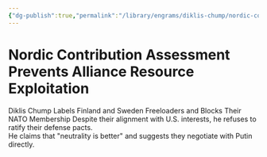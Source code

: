 ```yaml
---
{"dg-publish":true,"permalink":"/library/engrams/diklis-chump/nordic-contribution-assessment-prevents-alliance-resource-exploitation/","tags":["DC/Global-Destruction","DC/AS3"]}
---
```


# Nordic Contribution Assessment Prevents Alliance Resource Exploitation
Diklis Chump Labels Finland and Sweden Freeloaders and Blocks Their NATO Membership
	Despite their alignment with U.S. interests, he refuses to ratify their defense pacts.  
	He claims that "neutrality is better" and suggests they negotiate with Putin directly.
